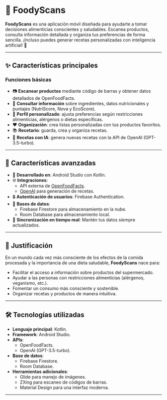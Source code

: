 # 📱 **FoodyScans** 

**FoodyScans** es una aplicación móvil diseñada para ayudarte a tomar decisiones alimenticias conscientes y saludables. Escanea productos, consulta información detallada y organiza tus preferencias de forma sencilla. ¡Incluso puedes generar recetas personalizadas con inteligencia artificial! 🌟

---

## ✨ **Características principales**

### Funciones básicas
- 📷 **Escanear productos** mediante código de barras y obtener datos detallados de OpenFoodFacts.
- 🔎 **Consultar información** sobre ingredientes, datos nutricionales y puntajes (NutriScore, Nova y EcoScore).
- 👤 **Perfil personalizado**: ajusta preferencias según restricciones alimenticias, alérgenos o dietas específicas.
- ❤️ **Organización**: crea listas personalizadas con tus productos favoritos.
- 📚 **Recetario**: guarda, crea y organiza recetas.
- 🤖 **Recetas con IA**: genera nuevas recetas con la API de OpenAI (GPT-3.5-turbo).

---

## 🚀 **Características avanzadas**
- 📱 **Desarrollado en**: Android Studio con Kotlin.
- 🌐 **Integraciones**: 
  - API externa de [OpenFoodFacts](https://world.openfoodfacts.org/).
  - [OpenAI](https://platform.openai.com/) para generación de recetas.
- 🔒 **Autenticación de usuarios**: Firebase Authentication.
- 💾 **Bases de datos**:
  - Firebase Firestore para almacenamiento en la nube.
  - Room Database para almacenamiento local.
- 🔗 **Sincronización en tiempo real**: Mantén tus datos siempre actualizados.

---

## 🎯 **Justificación**
En un mundo cada vez más consciente de los efectos de la comida procesada y la importancia de una dieta saludable, **FoodyScans** nace para:
- Facilitar el acceso a información sobre productos del supermercado.
- Ayudar a las personas con restricciones alimenticias (alérgenos, veganismo, etc.).
- Fomentar un consumo más consciente y sostenible.
- Organizar recetas y productos de manera intuitiva.

---

## 🛠️ **Tecnologías utilizadas**
- **Lenguaje principal**: Kotlin.
- **Framework**: Android Studio.
- **APIs**:
  - OpenFoodFacts.
  - OpenAI (GPT-3.5-turbo).
- **Base de datos**:
  - Firebase Firestore.
  - Room Database.
- **Herramientas adicionales**:
  - Glide para manejo de imágenes.
  - ZXing para escaneo de códigos de barras.
  - Material Design para una interfaz moderna.

---
